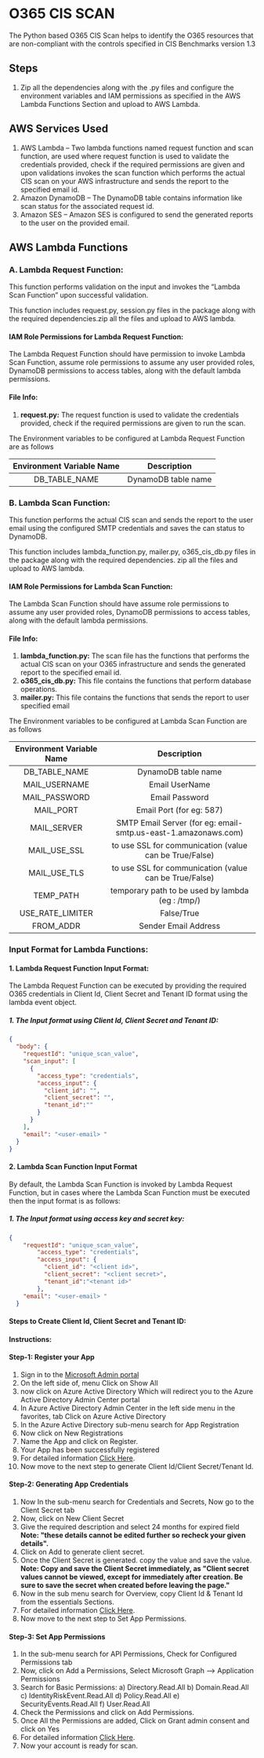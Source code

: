 # O365 CIS SCAN

The Python based O365 CIS Scan helps to identify the O365 resources that are non-compliant with the controls specified in CIS Benchmarks version 1.3


## **Steps**

1. Zip all the dependencies along with the .py files and configure the environment variables and IAM permissions as specified in the AWS Lambda Functions Section and upload to AWS Lambda.

## **AWS Services Used**

1. AWS Lambda – Two lambda functions named request function and scan function, are used where request function is used to validate the credentials provided, check if the required permissions are given and upon validations invokes the scan function which performs the actual CIS scan on your AWS infrastructure and sends the report to the specified email id.
1. Amazon DynamoDB – The DynamoDB table contains information like scan status for the associated request id.
1. Amazon SES – Amazon SES is configured to send the generated reports to the user on the provided email.

## **AWS Lambda Functions**

### A. **Lambda Request Function:** 

This function performs validation on the input and invokes the “Lambda Scan Function” upon successful validation.

This function includes request.py, session.py files in the package along with the required dependencies.zip all the files and upload to AWS lambda.

#### **IAM Role Permissions for Lambda Request Function:**

The Lambda Request Function should have permission to invoke Lambda Scan Function, assume role permissions to assume any user provided roles, DynamoDB permissions to access tables, along with the default lambda permissions.

#### **File Info:**

1) **request.py:** The request function is used to validate the credentials provided, check if the required permissions are given to run the scan.


The Environment variables to be configured at Lambda Request Function are as follows

|**Environment Variable Name**|**Description**|
| :-: | :-: |
|DB\_TABLE\_NAME|DynamoDB table name|



### B. **Lambda Scan Function:**

This function performs the actual CIS scan and sends the report to the user email using the configured SMTP credentials and saves the can status to DynamoDB.

This function includes lambda_function.py, mailer.py, o365_cis_db.py files in the package along with the required dependencies. zip all the files and upload to AWS lambda.

#### **IAM Role Permissions for Lambda Scan Function:**

The Lambda Scan Function should have assume role permissions to assume any user provided roles, DynamoDB permissions to access tables, along with the default lambda permissions.

#### **File Info:**

1) **lambda_function.py:** The scan file has the functions that performs the actual CIS scan on your O365 infrastructure and sends the generated report to the specified email id.
2) **o365_cis_db.py:** This file contains the functions that perform database operations.
4) **mailer.py:** This file contains the functions that sends the report to user specified email

The Environment variables to be configured at Lambda Scan Function are as follows


|**Environment Variable Name**|**Description**|
| :-: | :-: |
|DB\_TABLE\_NAME|DynamoDB table name|
|MAIL\_USERNAME|Email UserName|
|MAIL\_PASSWORD|Email Password|
|MAIL\_PORT|Email Port (for eg: 587)|
|MAIL\_SERVER|SMTP Email Server (for eg: email-smtp.us-east-1.amazonaws.com)|
|MAIL\_USE\_SSL|to use SSL for communication (value can be True/False)|
|MAIL\_USE\_TLS|to use SSL for communication (value can be True/False)|
|TEMP\_PATH|temporary path to be used by lambda (eg : /tmp/)|
|USE\_RATE\_LIMITER|False/True|
|FROM\_ADDR|Sender Email Address|

### **Input Format for Lambda Functions:**

#### 1. **Lambda Request Function Input Format:**

The Lambda Request Function can be executed by providing the required O365 credentials in Client Id, Client Secret and Tenant ID format using the lambda event object. 

##### 1. The Input format using Client Id, Client Secret and Tenant ID:

```json
{
  "body": {
    "requestId": "unique_scan_value",
    "scan_input": [
      {
        "access_type": "credentials",
        "access_input": {
          "client_id": "",
          "client_secret": "",
          "tenant_id":""
        }
      }
    ],
    "email": "<user-email> "
  }
}


```
#### 2. **Lambda Scan Function Input Format**

By default, the Lambda Scan Function is invoked by Lambda Request Function, but in cases where the Lambda Scan Function must be executed then the input format is as follows:

##### 1. The Input format using access key and secret key:
```json
{
    "requestId": "unique_scan_value",
        "access_type": "credentials",
        "access_input": {
          "client_id": "<client id>",
          "client_secret": "<client secret>",
          "tenant_id":"<tenant id>"
        },
    "email": "<user-email> "
  }
```

#### Steps to Create Client Id, Client Secret and Tenant ID:
#### Instructions:

#### **Step-1: Register your App**
1.	Sign in to the [Microsoft Admin portal](https://admin.microsoft.com/)
2.	On the left side of, menu Click on Show All
3.	now click on Azure Active Directory Which will redirect you to the Azure Active Directory Admin Center portal
4.	In Azure Active Directory Admin Center in the left side menu in the favorites, tab Click on Azure Active Directory
5.	In the Azure Active Directory sub-menu search for App Registration
6.	Now click on New Registrations
7.	Name the App and click on Register.
8.	Your App has been successfully registered
9.	For detailed information [Click Here](https://docs.microsoft.com/en-us/azure/active-directory/develop/quickstart-register-app#register-an-application).
10.	Now move to the next step to generate Client Id/Client Secret/Tenant Id.
#### **Step-2: Generating App Credentials**
1)	Now In the sub-menu search for Credentials and Secrets, Now go to the Client Secret tab
2)	Now, click on New Client Secret
3)	Give the required description and select 24 months for expired field
**Note: "these details cannot be edited further so recheck your given details".**
4)	Click on Add to generate client secret.
5)	Once the Client Secret is generated. copy the value and save the value.
**Note: Copy and save the Client Secret immediately, as "Client secret values cannot be viewed, except for immediately after creation. Be sure to save the secret when created before leaving the page."**
6)	Now in the sub menu search for Overview, copy Client Id & Tenant Id from the essentials Sections.
7)	For detailed information [Click Here](https://docs.microsoft.com/en-us/azure/active-directory/develop/quickstart-register-app#add-credentials).
8)	Now move to the next step to Set App Permissions.
#### **Step-3: Set App Permissions**
1)	In the sub-menu search for API Permissions, Check for Configured Permissions tab
2)	Now, click on Add a Permissions, Select Microsoft Graph --> Application Permissions
3)	Search for Basic Permissions:
          a)	Directory.Read.All
          b)	Domain.Read.All
          c)	IdentityRiskEvent.Read.All
          d)	Policy.Read.All
          e)	SecurityEvents.Read.All
          f)	User.Read.All
4)	Check the Permissions and click on Add Permissions.
5)	Once All the Permissions are added, Click on Grant admin consent and click on Yes
6)	For detailed information [Click Here](https://docs.microsoft.com/en-us/azure/active-directory/develop/quickstart-configure-app-access-web-apis#application-permission-to-microsoft-graph).
7)	Now your account is ready for scan.

